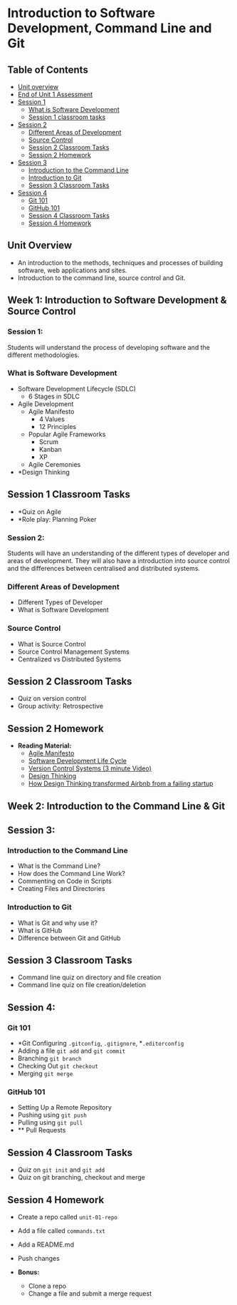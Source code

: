 # Introduction to Software Development, Command Line and Git

## Table of Contents
- [Unit overview](#unit-overview)
- [End of Unit 1 Assessment](#end-of-unit-1-assessment)
- [Session 1](#session-1)
  - [What is Software Development](#what-is-software-development)
  - [Session 1 classroom tasks](#session-1-classroom-tasks)
- [Session 2](#session-2)
  - [Different Areas of Development](#different-areas-of-development)
  - [Source Control](#source-control)
  - [Session 2 Classroom Tasks](#session-2-classroom-tasks)
  - [Session 2 Homework](#session-2-homework)
- [Session 3](#session-3)
  - [Introduction to the Command Line](#introduction-to-the-command-line)
  - [Introduction to Git](#introduction-to-the-git)
  - [Session 3 Classroom Tasks](#session-3-classroom-tasks)
- [Session 4](#session-4)
  - [Git 101](#git-101)
  - [GitHub 101](#github-101)
  - [Session 4 Classroom Tasks](#session-4-classroom-tasks)
  - [Session 4 Homework](#session-4-homework)

## Unit Overview

- An introduction to the methods, techniques and processes of building software, web applications and sites.
- Introduction to the command line, source control and Git.

## Week 1: Introduction to Software Development & Source Control

### Session 1:

Students will understand the process of developing software and the different methodologies.

### What is Software Development
- Software Development Lifecycle (SDLC)
  - 6 Stages in SDLC
- Agile Development
  - Agile Manifesto 
    - 4 Values
    - 12 Principles
  - Popular Agile Frameworks
    - Scrum
    - Kanban
    - XP
  - Agile Ceremonies
- *Design Thinking

## Session 1 Classroom Tasks
- *Quiz on Agile
- *Role play: Planning Poker

### Session 2:

Students will have an understanding of the different types of developer and areas of development.
They will also have a introduction into source control and the differences between centralised and distributed systems.

### Different Areas of Development
- Different Types of Developer
- What is Software Development

### Source Control
- What is Source Control
- Source Control Management Systems
- Centralized vs Distributed Systems

## Session 2 Classroom Tasks
- Quiz on version control
- Group activity: Retrospective

## Session 2 Homework

- **Reading Material:**
  - [Agile Manifesto](https://agilemanifesto.org/principles.html)
  - [Software Development Life Cycle](https://www.freecodecamp.org/news/get-a-basic-understanding-of-the-life-cycles-of-software-development/)
  - [Version Control Systems (3 minute Video)](https://www.youtube.com/watch?v=zbKdDsNNOhg)
  - [Design Thinking](https://www.interaction-design.org/literature/article/5-stages-in-the-design-thinking-process)
  - [How Design Thinking transformed Airbnb from a failing startup](https://review.firstround.com/How-design-thinking-transformed-Airbnb-from-failing-startup-to-billion-dollar-business)

## Week 2: Introduction to the Command Line & Git

## Session 3:

### Introduction to the Command Line
- What is the Command Line?
- How does the Command Line Work?
- Commenting on Code in Scripts
- Creating Files and Directories

### Introduction to Git
- What is Git and why use it?
- What is GitHub
- Difference between Git and GitHub

## Session 3 Classroom Tasks
- Command line quiz on directory and file creation
- Command line quiz on file creation/deletion

## Session 4:

### Git 101
- *Git Configuring `.gitconfig`, `.gitignore`, *`.editorconfig`
- Adding a file `git add` and `git commit`
- Branching `git branch`
- Checking Out `git checkout`
- Merging `git merge`

### GitHub 101
- Setting Up a Remote Repository
- Pushing using `git push`
- Pulling using `git pull`
- ** Pull Requests

## Session 4 Classroom Tasks
- Quiz on `git init` and `git add`
- Quiz on git branching, checkout and merge

## Session 4 Homework
 - Create a repo called `unit-01-repo`
  - Add a file called `commands.txt`
  - Add a README.md
  - Push changes
- **Bonus:**
  - Clone a repo
  - Change a file and submit a merge request
  
  <!-- * Need to add or expand on -->